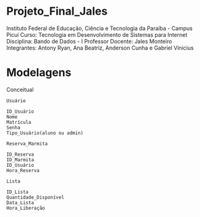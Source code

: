 # Projeto_Final_Jales

Instituto Federal de Educação, Ciência e Tecnologia da Paraíba - Campus Picuí
Curso: Tecnologia em Desenvolvimento de Sistemas para Internet
Disciplina: Bando de Dados - I
Professor Docente: Jales Monteiro
Integrantes: Antony Ryan, Ana Beatriz, Anderson Cunha e Gabriel Vinicius 


# Modelagens


Conceitual

	Usuário

	ID_Usuário
	Nome
 	Matrícula
	Senha
	Tipo_Usuário(aluno ou admin)
 
	Reserva_Marmita

	ID_Reserva
	ID_Marmita
	ID_Usuário
	Hora_Reserva

	Lista

	ID_Lista
	Quantidade_Disponível
	Data_Lista
	Hora_Liberação
